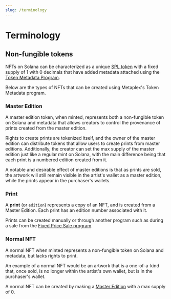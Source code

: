```yaml
---
slug: /terminology
---
```


# Terminology

## Non-fungible tokens

NFTs on Solana can be characterized as a unique [SPL token](https://spl.solana.com/token) with a fixed supply of 1 with 0 decimals that have added metadata attached using the [Token Metadata Program](/programs/token-metadata/overview).

Below are the types of NFTs that can be created using Metaplex's Token Metadata program.

### Master Edition

A master edition token, when minted, represents both a non-fungible token on Solana and metadata that allows creators to control the provenance of prints created from the master edition.

Rights to create prints are tokenized itself, and the owner of the master edition can distribute tokens that allow users to create prints from master editions. Additionally, the creator can set the max supply of the master edition just like a regular mint on Solana, with the main difference being that each print is a numbered edition created from it.

A notable and desirable effect of master editions is that as prints are sold, the artwork will still remain visible in the artist's wallet as a master edition, while the prints appear in the purchaser's wallets.

### Print

A **print** (or `edition`) represents a copy of an NFT, and is created from a Master Edition. Each print has an edition number associated with it.

Prints can be created manually or through another program such as during a sale from the [Fixed Price Sale program](https://github.com/metaplex-foundation/metaplex-program-library/tree/master/fixed-price-sale).


### Normal NFT

A normal NFT when minted represents a non-fungible token on Solana and metadata, but lacks rights to print.

An example of a normal NFT would be an artwork that is a one-of-a-kind that, once sold, is no longer within the artist's own wallet, but is in the purchaser's wallet.

A normal NFT can be created by making a [Master Edition](#master-edition) with a max supply of 0.
